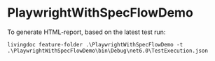 # PlaywrightWithSpecFlowDemo

To generate HTML-report, based on the latest test run:
```
livingdoc feature-folder .\PlaywrightWithSpecFlowDemo -t .\PlaywrightWithSpecFlowDemo\bin\Debug\net6.0\TestExecution.json
```
